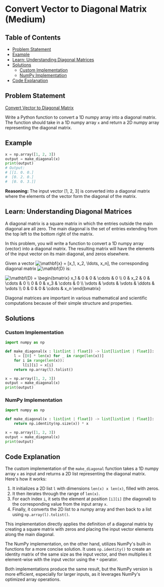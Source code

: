 # Convert Vector to Diagonal Matrix (Medium)

## Table of Contents

- [Problem Statement](#problem-statement)
- [Example](#example)
- [Learn: Understanding Diagonal Matrices](#learn-understanding-diagonal-matrices)
- [Solutions](#solutions)
  - [Custom Implementation](#custom-implementation)
  - [NumPy Implementation](#numpy-implementation)
- [Code Explanation](#code-explanation)

## Problem Statement

[Convert Vector to Diagonal Matrix](https://www.deep-ml.com/problem/Convert%20Vector%20to%20Diagonal%20Matrix)

Write a Python function to convert a 1D numpy array into a diagonal matrix. The function should take in a 1D numpy array `x` and return a 2D numpy array representing the diagonal matrix.

## Example

```python
x = np.array([1, 2, 3])
output = make_diagonal(x)
print(output)
# Output:
# [[1. 0. 0.]
#  [0. 2. 0.]
#  [0. 0. 3.]]
```

**Reasoning:** The input vector [1, 2, 3] is converted into a diagonal matrix where the elements of the vector form the diagonal of the matrix.

## Learn: Understanding Diagonal Matrices

A diagonal matrix is a square matrix in which the entries outside the main diagonal are all zero. The main diagonal is the set of entries extending from the top left to the bottom right of the matrix.

In this problem, you will write a function to convert a 1D numpy array (vector) into a diagonal matrix. The resulting matrix will have the elements of the input vector on its main diagonal, and zeros elsewhere.

Given a vector <img src="https://i.upmath.me/svg/%5Cmathbf%7Bx%7D%20%3D%20%5Bx_1%2C%20x_2%2C%20%5Cldots%2C%20x_n%5D" alt="\mathbf{x} = [x_1, x_2, \ldots, x_n]" />, the corresponding diagonal matrix <img src="https://i.upmath.me/svg/%5Cmathbf%7BD%7D" alt="\mathbf{D}" /> is:

<img src="https://i.upmath.me/svg/%0A%5Cmathbf%7BD%7D%20%3D%20%5Cbegin%7Bbmatrix%7D%0Ax_1%20%26%200%20%26%200%20%26%20%5Ccdots%20%26%200%20%5C%5C%0A0%20%26%20x_2%20%26%200%20%26%20%5Ccdots%20%26%200%20%5C%5C%0A0%20%26%200%20%26%20x_3%20%26%20%5Ccdots%20%26%200%20%5C%5C%0A%5Cvdots%20%26%20%5Cvdots%20%26%20%5Cvdots%20%26%20%5Cddots%20%26%20%5Cvdots%20%5C%5C%0A0%20%26%200%20%26%200%20%26%20%5Ccdots%20%26%20x_n%0A%5Cend%7Bbmatrix%7D%0A" alt="
\mathbf{D} = \begin{bmatrix}
x_1 &amp; 0 &amp; 0 &amp; \cdots &amp; 0 \\
0 &amp; x_2 &amp; 0 &amp; \cdots &amp; 0 \\
0 &amp; 0 &amp; x_3 &amp; \cdots &amp; 0 \\
\vdots &amp; \vdots &amp; \vdots &amp; \ddots &amp; \vdots \\
0 &amp; 0 &amp; 0 &amp; \cdots &amp; x_n
\end{bmatrix}
" />

Diagonal matrices are important in various mathematical and scientific computations because of their simple structure and properties.

## Solutions

### Custom Implementation

```python
import numpy as np

def make_diagonal(x : list[int | float]) -> list[list[int | float]]:
    l = [[0] * len(x) for _ in range(len(x))]
    for i in range(len(x)):
        l[i][i] = x[i]
    return np.array(l).tolist()

x = np.array([1, 2, 3])
output = make_diagonal(x)
print(output)
```

### NumPy Implementation

```python
import numpy as np

def make_diagonal(x : list[int | float]) -> list[list[int | float]]:
    return np.identity(np.size(x)) * x

x = np.array([1, 2, 3])
output = make_diagonal(x)
print(output)
```

## Code Explanation

The custom implementation of the `make_diagonal` function takes a 1D numpy array `x` as input and returns a 2D list representing the diagonal matrix. Here's how it works:

1. It initializes a 2D list `l` with dimensions `len(x) x len(x)`, filled with zeros.
2. It then iterates through the range of `len(x)`.
3. For each index `i`, it sets the element at position `[i][i]` (the diagonal) to the corresponding value from the input array `x`.
4. Finally, it converts the 2D list to a numpy array and then back to a list using `np.array(l).tolist()`.

This implementation directly applies the definition of a diagonal matrix by creating a square matrix with zeros and placing the input vector elements along the main diagonal.

The NumPy implementation, on the other hand, utilizes NumPy's built-in functions for a more concise solution. It uses `np.identity()` to create an identity matrix of the same size as the input vector, and then multiplies it element-wise with the input vector using the `*` operator.

Both implementations produce the same result, but the NumPy version is more efficient, especially for larger inputs, as it leverages NumPy's optimized array operations.
